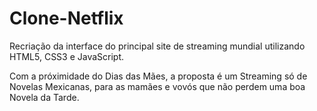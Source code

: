 # Clone-Netflix
Recriação da interface do principal site de streaming mundial utilizando HTML5, CSS3 e JavaScript.

Com a próximidade do Dias das Mães, a proposta é um Streaming só de Novelas Mexicanas, para as mamães e vovós que não perdem uma boa Novela da Tarde.
